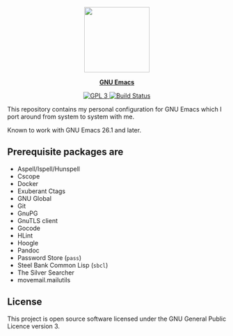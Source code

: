<p align="center">
    <img src="https://www.gnu.org/software/emacs/images/emacs.png" width=150 height=150 alt=""/>
</p>

<p align="center"><a href="https://www.gnu.org/software/emacs/"><b>GNU Emacs</b></a></p>

<p align="center">
    <a href="https://www.gnu.org/licenses/gpl-3.0.txt">
        <img src="https://img.shields.io/badge/license-GPL_3-green.svg" alt="GPL 3">
    </a>
    <a href="https://travis-ci.com/sergeyklay/.emacs.d">
        <img src="https://travis-ci.com/sergeyklay/.emacs.d.svg" alt="Build Status">
    </a>
</p>

This repository contains my personal configuration for GNU Emacs which I port around from system to system with me.

Known to work with GNU Emacs 26.1 and later.

Prerequisite packages are
-------------------------

- Aspell/Ispell/Hunspell
- Cscope
- Docker
- Exuberant Ctags
- GNU Global
- Git
- GnuPG
- GnuTLS client
- Gocode
- HLint
- Hoogle
- Pandoc
- Password Store (`pass`)
- Steel Bank Common Lisp (`sbcl`)
- The Silver Searcher
- movemail.mailutils

License
-------

This project is open source software licensed under the GNU General Public Licence version 3.
